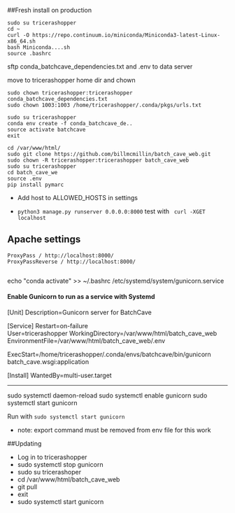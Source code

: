##Fresh install on production
```
sudo su tricerashopper
cd ~
curl -O https://repo.continuum.io/miniconda/Miniconda3-latest-Linux-x86_64.sh
bash Miniconda....sh
source .bashrc
```

sftp conda_batchcave_dependencies.txt and .env to data server

move to tricerashopper home dir and chown 
```
sudo chown tricerashopper:tricerashopper conda_batchcave_dependencies.txt
sudo chown 1003:1003 /home/tricerashopper/.conda/pkgs/urls.txt 

sudo su tricerashopper
conda env create -f conda_batchcave_de..
source activate batchcave
exit

cd /var/www/html/
sudo git clone https://github.com/billmcmillin/batch_cave_web.git
sudo chown -R tricerashopper:tricerashopper batch_cave_web
sudo su tricerashopper
cd batch_cave_we
source .env
pip install pymarc
```

* Add host to ALLOWED_HOSTS in settings
 
* ```python3 manage.py runserver 0.0.0.0:8000```
test with
``` curl -XGET localhost```

## Apache settings
```
ProxyPass / http://localhost:8000/
ProxyPassReverse / http://localhost:8000/ 


```
echo "conda activate" >> ~/.bashrc
/etc/systemd/system/gunicorn.service
#### Enable Gunicorn to run as a service with Systemd
[Unit]
Description=Gunicorn server for BatchCave 

[Service]
Restart=on-failure  
User=tricerashopper
WorkingDirectory=/var/www/html/batch_cave_web
EnvironmentFile=/var/www/html/batch_cave_web/.env

ExecStart=/home/tricerashopper/.conda/envs/batchcave/bin/gunicorn batch_cave.wsgi:application

[Install]
WantedBy=multi-user.target 

--------------
sudo systemctl daemon-reload
sudo systemctl enable gunicorn
sudo systemctl start gunicorn


Run with ```sudo systemctl start gunicorn```
* note: export command must be removed from env file for this work

##Updating 
* Log in to tricerashopper
* sudo systemctl stop gunicorn
* sudo su tricerashoper
* cd /var/www/html/batch_cave_web
* git pull
* exit
* sudo systemctl start gunicorn
